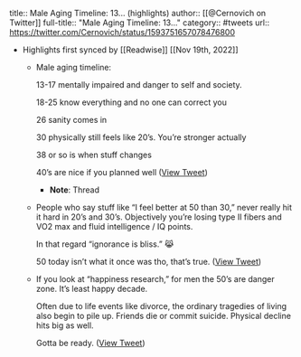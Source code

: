 title:: Male Aging Timeline: 13... (highlights)
author:: [[@Cernovich on Twitter]]
full-title:: "Male Aging Timeline: 13..."
category:: #tweets
url:: https://twitter.com/Cernovich/status/1593751657078476800

- Highlights first synced by [[Readwise]] [[Nov 19th, 2022]]
	- Male aging timeline:
	  
	  13-17 mentally impaired and danger to self and society. 
	  
	  18-25 know everything and no one can correct you 
	  
	  26 sanity comes in
	  
	  30 physically still feels like 20’s. You’re stronger actually
	  
	  38 or so is when stuff changes
	  
	  40’s are nice if you planned well ([View Tweet](https://twitter.com/Cernovich/status/1593751657078476800))
		- **Note**: Thread
	- People who say stuff like “I feel better at 50 than 30,” never really hit it hard in 20’s and 30’s. Objectively you’re losing type II fibers and VO2 max and fluid intelligence / IQ points.
	  
	  In that regard “ignorance is bliss.” 😹
	  
	  50 today isn’t what it once was tho, that’s true. ([View Tweet](https://twitter.com/Cernovich/status/1593752602382327809))
	- If you look at “happiness research,” for men the 50’s are danger zone. It’s least happy decade. 
	  
	  Often due to life events like divorce, the ordinary tragedies of living also begin to pile up. Friends die or commit suicide. Physical decline hits big as well. 
	  
	  Gotta be ready. ([View Tweet](https://twitter.com/Cernovich/status/1593756396423561217))